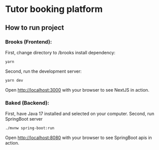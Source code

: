 # Tutor booking platform

## How to run project

### Brooks (Frontend):

First, change directory to /brooks install dependency:

```bash
yarn
```

Second, run the development server:

```bash
yarn dev
```

Open [http://localhost:3000](http://localhost:3000) with your browser to see NextJS in action.

### Baked (Backend):

First, have Java 17 installed and selected on your computer.
Second, run SpringBoot server

```bash
./mvnw spring-boot:run
```

Open [http://localhost:8080](http://localhost:8080) with your browser to see SpringBoot apis in action.
